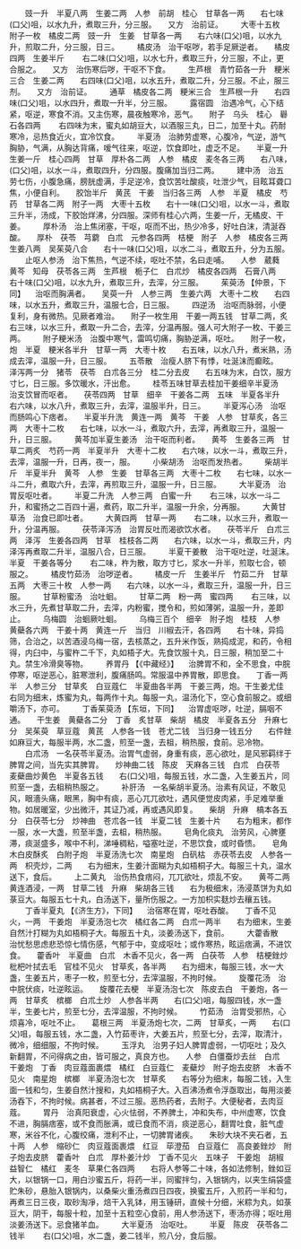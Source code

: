 <!-- { "loadSidebar": true } -->
　　豉一升　半夏八两　生姜二两　人参　前胡　桂心　甘草各一两　　右七味(口父)咀，以水九升，煮取三升，分三服。　　又方　治前证。
　　大枣十五枚　附子一枚　橘皮二两　豉一升　生姜　甘草各一两　　右六味(口父)咀，以水九升，煎取二升，分三服，日三。
　　橘皮汤　治干呕哕，若手足厥逆者。　　橘皮四两　生姜半斤
　　右二味(口父)咀，以水七升，煮取三升，分三服，不止，更合服之。　　又方　治伤寒后哕，干呕不下食。
　　生芦根　青竹茹各一升　粳米三合　生姜二两　　右四味(口父)咀，以水五升，煮取二升，分三服。不止，服三剂。　　又方　治前证。
　　通草　橘皮各二两　粳米三合　生芦根一升　　右四味(口父)咀，以水四升，煮取一升半，分三服。
　　露宿圆　治遇冷气，心下结紧，呕逆，寒食不消。又主伤寒，晨夜触寒冷，恶气。　　附子　乌头　桂心　礜石各四两
　　右四味为末，蜜丸如胡豆大，以酒服三丸，日二，加至十丸。药耐寒冷，忌热食近火，宜冷饮食。
　　半夏汤　治肺劳虚寒，心腹冷，气逆，游气胸胁，气满，从胸达背痛，嗳气往来，呕逆，饮食即吐，虚乏不足。　　半夏一升　生姜一斤　桂心四两　甘草　厚朴各二两　人参　橘皮　麦冬各三两　　右八味，(口父)咀，以水一斗，煮取四升，分四服。腹痛加当归二两。
　　建中汤　治五劳七伤，小腹急痛，膀胱虚满，手足逆冷，食饮苦吐酸痰，吐泄少气，目眩耳聋口焦，小便自利。　　胶饴半斤　黄芪　干姜　当归各三两　人参　半夏　橘皮　芍药　甘草各二两　附子一两　大枣十五枚　　右十一味(口父)咀，以水一斗，煮取三升半，汤成，下胶饴烊沸，分四服。深师有桂心六两，生姜一斤，无橘皮、干姜。
　　厚朴汤　治上焦闭塞，干呕，呕而不出，热少冷多，好吐白沫，清涎吞酸。　　厚朴　茯苓　芎藭　白朮　元参各四两　桔梗　附子　人参　橘皮各三两　生姜八两　吴茱萸八合　　右十一味(口父)咀，以水二斗，煮取五升，分为五服。
　　止呕人参汤　治下焦热，气逆不续，呕吐不禁，名曰走哺。　　人参　葳蕤　黄芩　知母　茯苓各三两　生芦根　栀子仁　白朮炒　橘皮各四两　石膏八两　　右十味(口父)咀，以水九升，煮取三升，去滓，分三服。
　　茱萸汤 【仲景，下同】 　治呕而胸满者。　　吴萸一升　人参三两　生姜六两　大枣十二枚　　右四味，以水五升，煮取三升，温服七合，日三服。
　　四逆汤　治呕而脉弱，小便复利，身有微热。见厥者难治。　　附子一枚生用　干姜一两五钱　甘草二两，炙　　右三味，以水三升，煮取一升二合，去滓，分温再服。强人可大附子一枚、干姜三两。
　　附子粳米汤　治腹中寒气，雷鸣切痛，胸胁逆满，呕吐。　　附子一枚，炮　半夏　粳米各半升　甘草一两　大枣十枚　　右五味，以水八升，煮米熟，汤成去滓，温服一升，日三服。
　　五苓散　治瘦人脐下有悸，吐涎沫而癫眩。　　泽泻两一分　猪苓　茯苓　白朮各三分　桂二分去皮　　右五味为末，白饮，服方寸匕，日三服。多饮暖水，汗出愈。
　　桂苓五味甘草去桂加干姜细辛半夏汤　治支饮冒而呕者。　　茯苓四两　甘草　细辛　干姜各二两　五味　半夏各半升　　右六味，以水八升，煮取三升，去滓，温服半升，日三。
　　半夏泻心汤　治呕而肠鸣心下痞者。　　半夏半升洗　黄连一两　黄芩　干姜　人参　甘草炙，各三两　大枣十二枚　　右七味，以水一斗，煮取六升，去滓，再煮取三升，温服一升，日三服。
　　黄芩加半夏生姜汤　治干呕而利者。　　黄芩　生姜各三两　甘草二两炙　芍药一两　半夏半升　大枣十二枚　　右六味，以水一斗，煮取三升，去滓，温服一升，日再，夜一，服。
　　小柴胡汤　治呕而发热者。
　　柴胡半斤　半夏半升　黄芩　人参　生姜　甘草各三两　大枣十二枚　　右七味，以水一斗二升，煮取六升，去滓，再煎取三升，温服一升，日三服。
　　大半夏汤　治胃反呕吐者。
　　半夏二升洗　人参三两　白蜜一升
　　右三味，以水一斗二升，和蜜扬之二百四十遍，煮药，取二升半，温服一升余，分再服。
　　大黄甘草汤　治食已即吐者。
　　大黄四两　甘草一两
　　右二味，以水三升，煮取一升，分温再服。
　　茯苓泽泻汤　治胃反吐而渴欲饮水者。　　茯苓半斤　白朮三两　泽泻　生姜各四两　甘草　桂枝各二两　　右六味，以水一斗，煮取三升，内泽泻再煮取二升半，温服八合，日三服。
　　半夏干姜散　治干呕吐逆，吐涎沫。　　半夏　干姜各等分
　　右二味，杵为散，取方寸匕，浆水一升半，煎取七合，顿服之。
　　橘皮竹茹汤　治哕逆者。
　　橘皮一斤　生姜半斤　竹茹二升　甘草五两　大枣三十枚　人参一两　　右六味，以水一斗，煮取三升，温服一升，日三服。
　　甘草粉蜜汤　治吐蛔。
　　甘草二两　粉一两　蜜四两
　　右三味，以水三升，先煮甘草取二升，去滓，内粉蜜，搅令和，煎如薄粥，温服一升，差即止。
　　乌梅圆　治蛔厥吐蛔。
　　乌梅三百个　细辛　附子炮　桂枝　人参　黄蘗各六两　干姜十两　黄连一斤　当归　川椒去汗，各四两　　右十味，异捣筛，合治之，以苦酒浸乌梅一宿，去核蒸之，五升米作饭，熟捣成泥，和药，令相得，内臼中，与蜜杵二千下，丸如梧子大。先食饮服十丸，日三服，稍加至二十丸。禁生冷滑臭等物。
　　养胃丹 【《中藏经》】 　治脾胃不和，全不思食，中脘停寒，呕逆恶心，脏寒泄利，腹痛肠鸣。常服温中养胃散，即思食。　　丁香一两半　人参三分　甘草炙　白豆蔻仁　半夏曲各半两　干姜三两，炮。干生姜尤佳　　右同为细末，炼蜜为丸，每两作十丸。每服一丸，温汤化下，空心食前服之。或细嚼汤下，亦可。
　　丁香茱萸汤 【东垣，下同】 　治胃虚呕哕，吐逆，膈咽不通。　　干生姜　黄蘗各二分　丁香　炙甘草　柴胡　橘皮　半夏各五分　升麻七分　吴茱萸　草豆蔻　黄芪　人参各一钱　苍尤二钱　当归身一钱五分　　右件銼如麻豆大，每服半两，水二盏，煎至一盏，去柤，稍热服，食前。忌冷物。
　　白朮汤　一名茯苓半夏汤。治胃气虚弱，身重有痰，恶心欲吐，是风邪羁绊于脾胃之间，当先实其脾胃。　　炒神曲二钱　陈皮　天麻各三钱　白朮　白茯苓　麦蘗曲炒黄色　半夏各五钱　　右(口父)咀，每服五钱，水二盏，入生姜五片，同煎至一盏，去柤稍热服之。
　　补肝汤　一名柴胡半夏汤。治素有风证，不敢见风，眼濇头痛，眼黑，胸中有痰，恶心兀兀欲吐，遇风便觉皮肉紧，手足难举重物。如居暖室，少出微汗，其证乃减，再或遇风即复。　　柴胡　升麻　槁本各五分　白茯苓七分　炒神曲　苍朮各一钱　半夏二钱　生姜十片　　右为粗末，都作一服，水一大盏，煎至半盏，去柤，稍热服。
　　皂角化痰丸　治劳风，心脾壅滞，痰涎盛多，喉中不利，涕唾稠粘，嗌塞吐逆，不思饮食，或时昏愦。　　皂角木白皮酥炙　白附子炮　半夏汤洗七次　南星炮　白矾枯　赤茯苓去皮　人参各一两　枳壳炒，二两　　右为细末，生姜汁面糊为丸如梧桐子大。每服三十丸，温水送下，食后。
　　上二黄丸　治伤热食痞闷，兀兀欲吐，烦乱不安。　　黄芩二两　黄连酒浸，一两　甘草二钱　升麻　柴胡各三钱　　右为极细末，汤浸蒸饼为丸如菉豆大。每服五七十丸，白汤送下，量所伤服之。一方加枳实麸炒去穰五钱。
　　丁香半夏丸 【《济生方》，下同】 　治宿寒在胃，呕吐吞酸。　　丁香不见火，一两　干姜炮　半夏汤泡七次　橘红各二两　白朮一两半　　右为细末，生姜自然汁打糊为丸如梧桐子大。每服五十丸，淡姜汤送下，食前。
　　大藿香散　治忧愁思虑悲恐惊七情伤感，气郁于中，变成呕吐；或作寒热，眩运痞满，不进饮食。　　藿香叶　半夏曲　白朮　木香不见火，各一两　白茯苓　人参　桔梗銼炒　枇杷叶拭去毛　官桂不见火　甘草炙，各半两　　右为细末，每服三钱，水一大盏，生姜五片，枣子一枚，煎至七分，去滓温服，不拘时候。
　　旋覆花汤　治中脘伏痰，吐逆眩运。　　旋覆花去梗　半夏汤泡七次　陈皮去白　干姜炮，各一两　甘草炙　槟榔　白朮土炒　人参各半两　　右(口父)咀，每服四钱，水一盏半，生姜七片，煎至七分，去滓温服，不拘时候。
　　竹茹汤　治胃受邪热，心烦喜冷，呕吐不止。　　葛根三两　半夏汤炮七次，二两　甘草炙，一两　　右(口父)咀，每服五钱，水二盏，入竹茹枣许，大姜五片，煎至七分，去滓，取清汁，微冷，细细服，不拘时候。
　　玉浮丸　治男子妇人脾胃虚弱，一切呕吐；及久新翻胃，不问得病之由，皆可服之，真良方也。　　人参　白僵蚕炒去丝　白朮　干姜炮　丁香　肉豆蔻面裹煨　橘红　白豆蔻仁　麦蘗炒　附子炮去皮脐　木香不见火　南星炮　槟榔　半夏汤泡七次　甘草炙　　右等分为细末，每服二钱，入生面一钱和匀，生姜自然汁搜和，丸如梧桐子大。入百沸汤煮令浮亟取出，每用淡姜汤吞下，不拘时候。病甚者，不过三服。恶热药者，去附子。大便秘者，去肉豆蔻。
　　胃丹　治真阳衰虚，心火怯弱，不养脾土，冲和失布，中州虚寒，饮食不进，胸膈痞塞，或不食而胀满，或已食而不消，痰逆恶心，翻胃吐食，脏气虚寒，米谷不化，心腹绞痛，泄利不止，一切脾胃诸疾。　　朱砂大块不夹石者，五十两　人参　缩砂仁　肉豆蔻面裹煨　红豆　荜澄茄　白豆蔻仁　高良姜銼炒　附子炮去皮脐　藿香叶　白朮　厚朴姜汁炒　丁香不见火　五味子　干姜炮　胡椒　益智仁　橘红　麦冬　草果仁各四两　　右将人参等二十味，各如法修制，銼如豆大，以银锅一口，用白沙蜜五斤，将药一半，同蜜拌匀，入银锅内，以夹生绢袋盛贮朱砂，悬胎入银锅内，以桑柴火重汤煮四日四夜，换蜜五斤，入煎药一半和匀，再煮三日三夜，取砂淘凈，焙干入乳钵，用玉锤研，直候十分细，米粽为丸，如菉豆大，阴干，每服十粒，加至十五粒空心食前，用人参汤送下，枣汤亦得；呕吐用淡姜汤送下。忌食猪羊血。
　　大半夏汤　治呕吐。
　　半夏　陈皮　茯苓各二钱半
　　右(口父)咀，水二盏，姜二钱半，煎八分，食后服。
